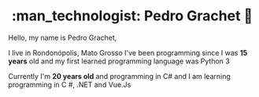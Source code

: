 <h1 align="center"> :man_technologist: Pedro Grachet 🚀</h1>
Hello, my name is Pedro Grachet,

I live in Rondonópolis, Mato Grosso
I've been programming since I was **15 years** old and my first learned programming language was Python 3

Currently I'm **20 years old** and programming in C#  and I am learning programming in C #, .NET and Vue.Js
